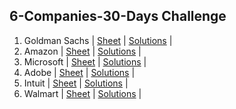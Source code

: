 ## 6-Companies-30-Days Challenge

1. Goldman Sachs | [Sheet](https://docs.google.com/document/d/e/2PACX-1vRgrSl5zCl8P92F0qNuJyDF9v8aqfNd1UB9fQWTb-_aohzhPbZ0GOVbXvfnGHgzbWWdkf9gr7ZgM0lj/pub) | [Solutions](https://github.com/BhavikSojitra/6-Companies-30-Days-Challenge/tree/main/Goldman%20Sachs) |
2. Amazon  | [Sheet](https://docs.google.com/document/d/1KH9GVaUCET-y5SL5sg6DAnon9XwRRW-sPiyJ2p7FRLs/edit) | [Solutions](https://github.com/BhavikSojitra/6-Companies-30-Days-Challenge/tree/main/Amazon) |
3. Microsoft | [Sheet](https://docs.google.com/document/d/1sSyOTeZBVJExf0oytLVGk6Z34h1usFm4QRkr1Wb5ouk/edit) | [Solutions](https://github.com/BhavikSojitra/6-Companies-30-Days-Challenge/tree/main/Microsoft) |
4. Adobe | [Sheet](https://docs.google.com/document/d/1cEAe63fC3YMJRwKmCoVOIXFUaFv5LqNXedxaGpaqd6U/edit) | [Solutions](https://github.com/BhavikSojitra/6-Companies-30-Days-Challenge/tree/main/Adobe) |
5. Intuit | [Sheet](https://docs.google.com/document/d/18oi6OlvcL3wYn20Jb9crW7NO4cGkL6vUfTvplNDGkTw/edit) | [Solutions](https://github.com/BhavikSojitra/6-Companies-30-Days-Challenge/tree/main/Intuit) |
6. Walmart | [Sheet](https://docs.google.com/document/d/1XsyXdufDAK1C6PbC0KNeO95ydbH8qlsGnkyThkS-1bs/edit) | [Solutions](https://github.com/BhavikSojitra/6-Companies-30-Days-Challenge/tree/main/Walmart) |
